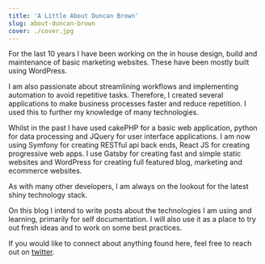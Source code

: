 ```yaml
---
title: 'A Little About Duncan Brown'
slug: about-duncan-brown
cover: ./cover.jpg
---
```


For the last 10 years I have been working on the in house design, build and
maintenance of basic marketing websites. These have been mostly built using
WordPress.

I am also passionate about streamlining workflows and implementing automation to
avoid repetitive tasks. Therefore, I created several applications to make
business processes faster and reduce repetition. I used this to further my
knowledge of many technologies.

Whilst in the past I have used cakePHP for a basic web application, python for
data processing and JQuery for user interface applications. I am now using
Symfony for creating RESTful api back ends, React JS for creating progressive
web apps. I use Gatsby for creating fast and simple static websites and
WordPress for creating full featured blog, marketing and ecommerce websites.

As with many other developers, I am always on the lookout for the latest shiny
technology stack.

On this blog I intend to write posts about the technologies I am using and
learning, primarily for self documentation. I will also use it as a place to try
out fresh ideas and to work on some best practices.

If you would like to connect about anything found here, feel free to reach out
on <a href="https://twitter.com/iamDuncanBrown" target="_blank">twitter</a>.

